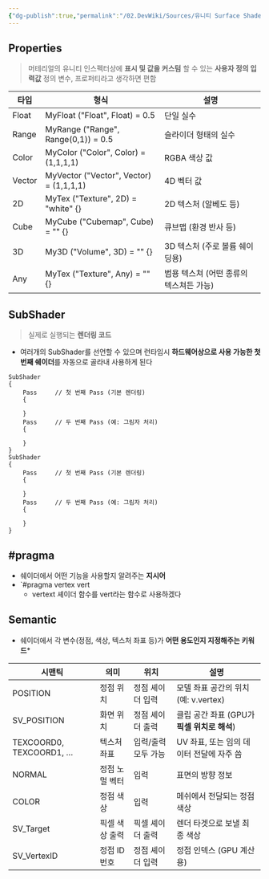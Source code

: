```yaml
---
{"dg-publish":true,"permalink":"/02.DevWiki/Sources/유니티 Surface Shader/"}
---
```



## Properties
> 머테리얼의 유니티 인스펙터상에 **표시 및 값을 커스텀** 할 수 있는 **사용자 정의 입력값** 정의
> 변수, 프로퍼티라고 생각하면 편함

| 타입     | 형식                                      | 설명                      |
| ------ | --------------------------------------- | ----------------------- |
| Float  | MyFloat ("Float", Float) = 0.5          | 단일 실수                   |
| Range  | MyRange ("Range", Range(0,1)) = 0.5     | 슬라이더 형태의 실수             |
| Color  | MyColor ("Color", Color) = (1,1,1,1)    | RGBA 색상 값               |
| Vector | MyVector ("Vector", Vector) = (1,1,1,1) | 4D 벡터 값                 |
| 2D     | MyTex ("Texture", 2D) = "white" {}      | 2D 텍스처 (알베도 등)          |
| Cube   | MyCube ("Cubemap", Cube) = "" {}        | 큐브맵 (환경 반사 등)           |
| 3D     | My3D ("Volume", 3D) = "" {}             | 3D 텍스처 (주로 볼륨 쉐이딩용)     |
| Any    | MyTex ("Texture", Any) = "" {}          | 범용 텍스쳐 (어떤 종류의 텍스쳐든 가능) |
## SubShader
> 실제로 실행되는 **렌더링 코드**

* 여러개의 SubShader를 선언할 수 있으며 런타임시 **하드웨어상으로 사용 가능한 첫번째 쉐이더**를 자동으로 골라내 사용하게 된다
``` 
SubShader
{
    Pass     // 첫 번째 Pass (기본 렌더링)
    {
    
    }
    Pass     // 두 번째 Pass (예: 그림자 처리)
    {

    }
}
SubShader
{
    Pass     // 첫 번째 Pass (기본 렌더링)
    {
    
    }
    Pass     // 두 번째 Pass (예: 그림자 처리)
    {

    }
}

```
## **#pragma**
* 쉐이더에서 어떤 기능을 사용할지 알려주는 **지시어**
* `#pragma vertex vert
	* vertext 셰이더 함수를 vert라는 함수로 사용하겠다

## **Semantic**
* 쉐이더에서 각 변수(정점, 색상, 텍스처 좌표 등)가 **어떤 용도인지 지정해주는 키워드***

| **시맨틱**                 | **의미**   | **위치**      | **설명**                        |
| ----------------------- | -------- | ----------- | ----------------------------- |
| POSITION                | 정점 위치    | 정점 셰이더 입력   | 모델 좌표 공간의 위치 (예: v.vertex)    |
| SV_POSITION             | 화면 위치    | 정점 셰이더 출력   | 클립 공간 좌표 (GPU가 **픽셀 위치로 해석**) |
| TEXCOORD0, TEXCOORD1, … | 텍스처 좌표   | 입력/출력 모두 가능 | UV 좌표, 또는 임의 데이터 전달에 자주 씀     |
| NORMAL                  | 정점 노멀 벡터 | 입력          | 표면의 방향 정보                     |
| COLOR                   | 정점 색상    | 입력          | 메쉬에서 전달되는 정점 색상               |
| SV_Target               | 픽셀 색상 출력 | 픽셀 셰이더 출력   | 렌더 타겟으로 보낼 최종 색상              |
| SV_VertexID             | 정점 ID 번호 | 정점 셰이더 입력   | 정점 인덱스 (GPU 계산용)              |
